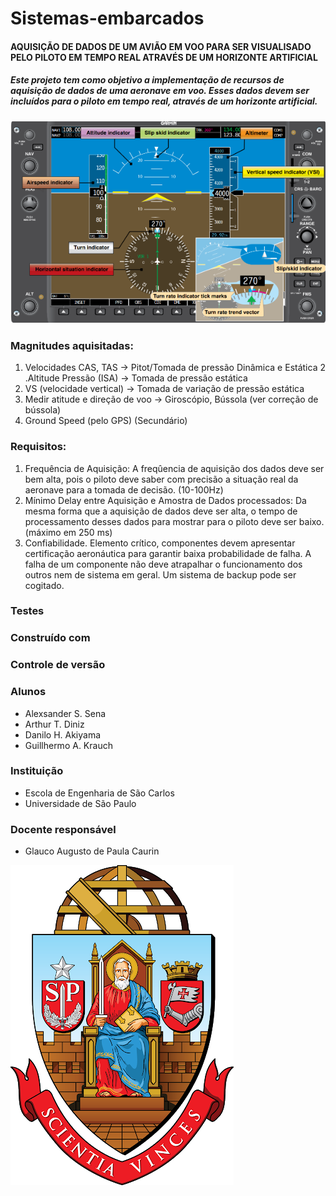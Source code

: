 # Sistemas-embarcados

#### AQUISIÇÃO DE DADOS DE UM AVIÃO EM VOO PARA SER VISUALISADO PELO PILOTO EM TEMPO REAL ATRAVÉS DE UM HORIZONTE ARTIFICIAL

##### Este projeto tem como objetivo a implementação de recursos de aquisição de dados de uma aeronave em voo. Esses dados devem ser incluídos para o piloto em tempo  real, através de um horizonte artificial.

![Horizonte Artificial](https://github.com/Alexsander-Sena/Sistemas-embarcados/blob/main/horizonte%20artificial.png)

### Magnitudes aquisitadas:
  1. Velocidades CAS, TAS -> Pitot/Tomada de pressão Dinâmica e Estática
  2 .Altitude Pressão (ISA) -> Tomada de pressão estática
  3. VS (velocidade vertical) -> Tomada de variação de pressão estática 
  4. Medir atitude e direção de voo -> Giroscópio, Bússola (ver correção de bússola)
  6. Ground Speed (pelo GPS) (Secundário)

### Requisitos:
  1. Frequência de Aquisição: A freqûencia de aquisição dos dados deve ser bem alta, pois o piloto deve saber com precisão a situação real da aeronave para a     tomada de decisão. (10-100Hz)
  2. Mínimo Delay entre Aquisição e Amostra de Dados processados: Da mesma forma que a aquisição de dados deve ser alta, o tempo de processamento desses dados para mostrar para o piloto deve ser baixo. (máximo em 250 ms)
  3. Confiabilidade. Elemento crítico, componentes devem apresentar certificação aeronáutica para garantir baixa probabilidade de falha. A falha de um componente não deve atrapalhar o funcionamento dos outros nem de sistema em geral. Um sistema de backup pode ser cogitado.


### Testes


### Construído com


### Controle de versão


### Alunos

* Alexsander S. Sena
* Arthur T. Diniz
* Danilo H. Akiyama
* Guillhermo A. Krauch


### Instituição

* Escola de Engenharia de São Carlos 
* Universidade de São Paulo

### Docente responsável
* Glauco Augusto de Paula Caurin


![Emblema USP](https://github.com/Alexsander-Sena/Sistemas-embarcados/blob/b4b058cf1a0cc124654e30185625317d8727fa73/unnamed.png)
